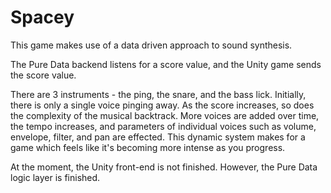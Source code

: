 # Spacey

This game makes use of a data driven approach to sound synthesis.

The Pure Data backend listens for a score value, and the Unity game sends the score value.

There are 3 instruments - the ping, the snare, and the bass lick.
Initially, there is only a single voice pinging away. As the score increases, so does the complexity of the musical backtrack. More voices are added over time, the tempo increases, and parameters of individual voices such as volume, envelope, filter, and pan are effected. This dynamic system makes for a game which feels like it's becoming more intense as you progress.

At the moment, the Unity front-end is not finished. However, the Pure Data logic layer is finished.
